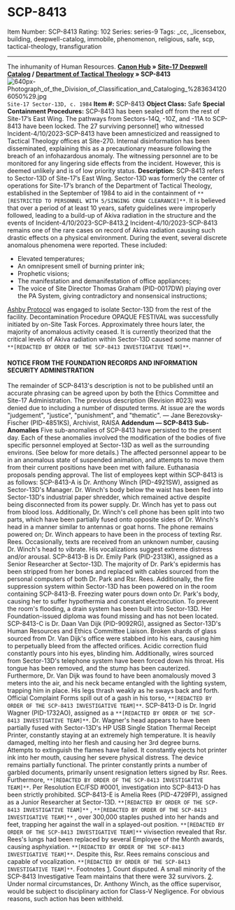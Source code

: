 # SCP-8413
Item Number: SCP-8413
Rating: 102
Series: series-9
Tags: _cc, _licensebox, building, deepwell-catalog, immobile, phenomenon, religious, safe, scp, tactical-theology, transfiguration

---

The inhumanity of Human Resources.
**[Canon Hub](/canon-hub) » [Site-17 Deepwell Catalog](/site-17-hub) / [Department of Tactical Theology](/tactical-theology-hub) » SCP-8413**
![640px-Photograph_of_the_Division_of_Classification_and_Cataloging_%2836341206050%29.jpg](https://upload.wikimedia.org/wikipedia/commons/thumb/d/d5/Photograph_of_the_Division_of_Classification_and_Cataloging_%2836341206050%29.jpg/640px-Photograph_of_the_Division_of_Classification_and_Cataloging_%2836341206050%29.jpg)
`Site-17 Sector-13D, c. 1984`
**Item #:** SCP-8413
**Object Class:** Safe
**Special Containment Procedures:** SCP-8413 has been sealed off from the rest of Site-17’s East Wing. The pathways from Sectors-14Q, -10Z, and -11A to SCP-8413 have been locked.
The 27 surviving personnel[1](javascript:;) who witnessed Incident-4/10/2023-SCP-8413 have been amnesticized and reassigned to Tactical Theology offices at Site-270. Internal disinformation has been disseminated, explaining this as a precautionary measure following the breach of an infohazardous anomaly.
The witnessing personnel are to be monitored for any lingering side effects from the incident. However, this is deemed unlikely and is of low priority status.
**Description:** SCP-8413 refers to Sector-13D of Site-17’s East Wing. Sector-13D was formerly the center of operations for Site-17’s branch of the Department of Tactical Theology, established in the September of 1984 to aid in the containment of `**[RESTRICTED TO PERSONNEL WITH 5/SINGING CROW CLEARANCE]**`.
It is believed that over a period of at least 10 years, safety guidelines were improperly followed, leading to a build-up of Akiva radiation in the structure and the events of Incident-4/10/2023-SCP-8413.[2](javascript:;) Incident-4/10/2023-SCP-8413 remains one of the rare cases on record of Akiva radiation causing such drastic effects on a physical environment.
During the event, several discrete anomalous phenomena were reported. These included:
  * Elevated temperatures;
  * An omnipresent smell of burning printer ink;
  * Prophetic visions;
  * The manifestation and demanifestation of office appliances;
  * The voice of Site Director Thomas Graham (PID-0017DW) playing over the PA System, giving contradictory and nonsensical instructions;

[Ashby Protocol](/scp-4755) was engaged to isolate Sector-13D from the rest of the facility. Decontamination Procedure OPAQUE FESTIVAL was successfully initiated by on-Site Task Forces. Approximately three hours later, the majority of anomalous activity ceased.
It is currently theorized that the critical levels of Akiva radiation within Sector-13D caused some manner of `**[REDACTED BY ORDER OF THE SCP-8413 INVESTIGATIVE TEAM]**`.
#### NOTICE FROM THE FOUNDATION RECORDS AND INFORMATION SECURITY ADMINISTRATION
The remainder of SCP-8413's description is not to be published until an accurate phrasing can be agreed upon by both the Ethics Committee and Site-17 Administration. The previous description (Revision #023) was denied due to including a number of disputed terms. At issue are the words "judgement", "justice", "punishment", and "thematic".
— Jane Berezovsky-Fischer (PID-4851KS), Archivist, RAISA
**Addendum — SCP-8413 Sub-Anomalies**
Five sub-anomalies of SCP-8413 have persisted to the present day. Each of these anomalies involved the modification of the bodies of five specific personnel employed at Sector-13D as well as the surrounding environs. (See below for more details.)
The affected personnel appear to be in an anomalous state of suspended animation, and attempts to move them from their current positions have been met with failure. Euthanasia proposals pending approval.
The list of employees kept within SCP-8413 is as follows:
SCP-8413-A is Dr. Anthony Winch (PID-4921SW), assigned as Sector-13D's Manager. Dr. Winch's body below the waist has been fed into Sector-13D's industrial paper shredder, which remained active despite being disconnected from its power supply. Dr. Winch has yet to pass out from blood loss. Additionally, Dr. Winch's cell phone has been split into two parts, which have been partially fused onto opposite sides of Dr. Winch's head in a manner similar to antennas or goat horns. The phone remains powered on; Dr. Winch appears to have been in the process of texting Rsr. Rees. Occasionally, texts are received from an unknown number, causing Dr. Winch's head to vibrate. His vocalizations suggest extreme distress and/or arousal.
SCP-8413-B is Dr. Emily Park (PID-2313IK), assigned as a Senior Researcher at Sector-13D. The majority of Dr. Park's epidermis has been stripped from her bones and replaced with cables sourced from the personal computers of both Dr. Park and Rsr. Rees. Additionally, the fire suppression system within Sector-13D has been powered on in the room containing SCP-8413-B. Freezing water pours down onto Dr. Park's body, causing her to suffer hypothermia and constant electrocution. To prevent the room's flooding, a drain system has been built into Sector-13D. Her Foundation-issued diploma was found missing and has not been located.
SCP-8413-C is Dr. Daan Van Dijk (PID-9092RG), assigned as Sector-13D's Human Resources and Ethics Committee Liaison. Broken shards of glass sourced from Dr. Van Dijk's office were stabbed into his ears, causing him to perpetually bleed from the affected orifices. Acidic correction fluid constantly pours into his eyes, blinding him. Additionally, wires sourced from Sector-13D's telephone system have been forced down his throat. His tongue has been removed, and the stump has been cauterized. Furthermore, Dr. Van Dijk was found to have been anomalously moved 3 meters into the air, and his neck became entangled with the lighting system, trapping him in place. His legs thrash weakly as he sways back and forth. Official Complaint Forms spill out of a gash in his torso, `**[REDACTED BY ORDER OF THE SCP-8413 INVESTIGATIVE TEAM]**`.
SCP-8413-D is Dr. Ingrid Wagner (PID-1732AO), assigned as a `**[REDACTED BY ORDER OF THE SCP-8413 INVESTIGATIVE TEAM]**`. Dr. Wagner's head appears to have been partially fused with Sector-13D's HP USB Single Station Thermal Receipt Printer, constantly staying at an extremely high temperature. It is heavily damaged, melting into her flesh and causing her 3rd degree burns. Attempts to extinguish the flames have failed. It constantly ejects hot printer ink into her mouth, causing her severe physical distress. The device remains partially functional. The printer constantly prints a number of garbled documents, primarily unsent resignation letters signed by Rsr. Rees. Furthermore, `**[REDACTED BY ORDER OF THE SCP-8413 INVESTIGATIVE TEAM]**`. Per Resolution EC/FSD #0001, investigation into SCP-8413-D has been strictly prohibited.
SCP-8413-E is Amelia Rees (PID-4729FP), assigned as a Junior Researcher at Sector-13D. `**[REDACTED BY ORDER OF THE SCP-8413 INVESTIGATIVE TEAM]**` , `**[REDACTED BY ORDER OF THE SCP-8413 INVESTIGATIVE TEAM]**` , over 300,000 staples pushed into her hands and feet, trapping her against the wall in a splayed-out position. `**[REDACTED BY ORDER OF THE SCP-8413 INVESTIGATIVE TEAM]**` vivisection revealed that Rsr. Rees's lungs had been replaced by several Employee of the Month awards, causing asphyxiation. `**[REDACTED BY ORDER OF THE SCP-8413 INVESTIGATIVE TEAM]**`. Despite this, Rsr. Rees remains conscious and capable of vocalization. `**[REDACTED BY ORDER OF THE SCP-8413 INVESTIGATIVE TEAM]**`.
Footnotes
[1](javascript:;). Count disputed. A small minority of the SCP-8413 Investigative Team maintains that there were 32 survivors.
[2](javascript:;). Under normal circumstances, Dr. Anthony Winch, as the office supervisor, would be subject to disciplinary action for Class-V Negligence. For obvious reasons, such action has been withheld.